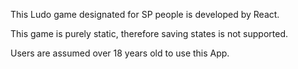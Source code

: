 This Ludo game designated for SP people is developed by React.

This game is purely static, therefore saving states is not supported.

Users are assumed over 18 years old to use this App.